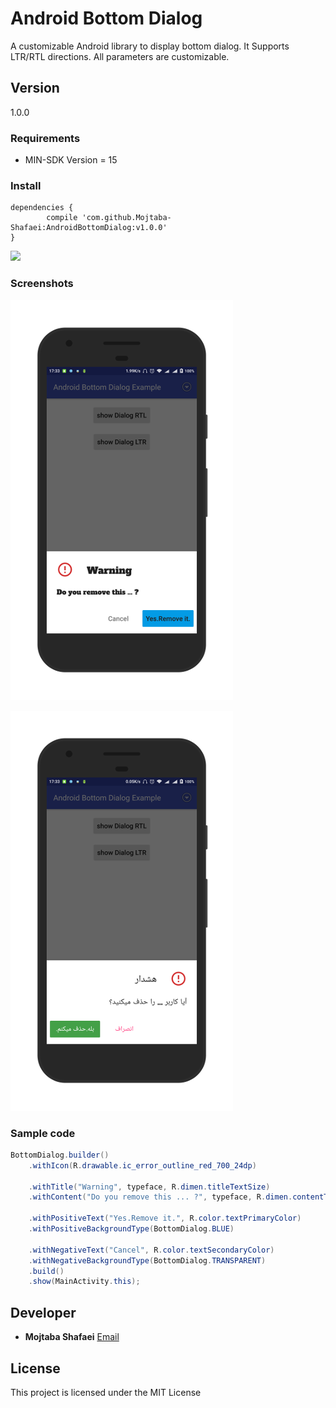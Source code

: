 # **Android Bottom Dialog**

A customizable Android library to display bottom dialog.
It Supports LTR/RTL directions.
All parameters are customizable.


## **Version**
1.0.0
### **Requirements**

- MIN-SDK Version = 15

### **Install**
	dependencies {
	        compile 'com.github.Mojtaba-Shafaei:AndroidBottomDialog:v1.0.0'
	}


[![](https://jitpack.io/v/Mojtaba-Shafaei/AndroidBottomDialog.svg)](https://jitpack.io/#Mojtaba-Shafaei/AndroidBottomDialog)

### **Screenshots**

![LTR menu](images/ltr.png)

![RTL menu](images/rtl.png)

### **Sample code**

```java
BottomDialog.builder()
    .withIcon(R.drawable.ic_error_outline_red_700_24dp)

    .withTitle("Warning", typeface, R.dimen.titleTextSize)
    .withContent("Do you remove this ... ?", typeface, R.dimen.contentTextSize)

    .withPositiveText("Yes.Remove it.", R.color.textPrimaryColor)
    .withPositiveBackgroundType(BottomDialog.BLUE)

    .withNegativeText("Cancel", R.color.textSecondaryColor)
    .withNegativeBackgroundType(BottomDialog.TRANSPARENT)
    .build()
    .show(MainActivity.this);
```
<!-- ## **Sample App**
[Download sample app from my drive](https://drive.google.com/file/d/0B7U-LJJvftlSZC1qRDcxeVV3N3M/view?usp=sharing) -->

## **Developer**

* **Mojtaba Shafaei** [Email](mjtb.shafaei@gmail.com)

## **License**
This project is licensed under the MIT License
